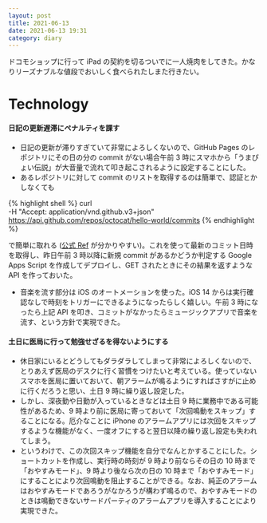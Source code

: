 ```yaml
---
layout: post
title: 2021-06-13
date: 2021-06-13 19:31
category: diary
---
```


ドコモショップに行って iPad の契約を切るついでに一人焼肉をしてきた。かなりリーズナブルな値段でおいしく食べられたしまた行きたい。

# Technology

#### 日記の更新遅滞にペナルティを課す
- 日記の更新が滞りすぎていて非常によろしくないので、GitHub Pages のレポジトリにその日の分の commit がない場合午前 3 時にスマホから「うまぴょい伝説」が大音量で流れて叩き起こされるように設定することにした。
- あるレポジトリに対して commit のリストを取得するのは簡単で、認証とかしなくても

{% highlight shell %}
curl \
  -H "Accept: application/vnd.github.v3+json" \
  https://api.github.com/repos/octocat/hello-world/commits
{% endhighlight %}

で簡単に取れる ([公式 Ref](https://docs.github.com/en/rest/reference/repos#list-commits) が分かりやすい)。これを使って最新のコミット日時を取得し、昨日午前 3 時以降に新規 commit があるかどうか判定する Google Apps Script を作成してデプロイし、GET されたときにその結果を返すような API を作っておいた。

- 音楽を流す部分は iOS のオートメーションを使った。iOS 14 からは実行確認なしで時刻をトリガーにできるようになったらしく嬉しい。午前 3 時になったら上記 API を叩き、コミットがなかったらミュージックアプリで音楽を流す、という方針で実現できた。

#### 土日に医局に行って勉強せざるを得ないようにする
- 休日家にいるとどうしてもダラダラしてしまって非常によろしくないので、とりあえず医局のデスクに行く習慣をつけたいと考えている。使っていないスマホを医局に置いておいて、朝アラームが鳴るようにすればさすがに止めに行くだろうと思い、土日 9 時に繰り返し設定した。
- しかし、深夜勤や日勤が入っているときなどは土日 9 時に業務中である可能性があるため、9 時より前に医局に寄っておいて「次回鳴動をスキップ」することになる。厄介なことに iPhone のアラームアプリには次回をスキップするような機能がなく、一度オフにすると翌日以降の繰り返し設定も失われてしまう。
- というわけで、この次回スキップ機能を自分でなんとかすることにした。ショートカットを作成し、実行時の時刻が 9 時より前ならその日の 10 時まで「おやすみモード」、9 時より後なら次の日の 10 時まで「おやすみモード」にすることにより次回鳴動を阻止することができる。なお、純正のアラームはおやすみモードであろうがなかろうが構わず鳴るので、おやすみモードのときは鳴動できないサードパーティのアラームアプリを導入することにより実現できた。